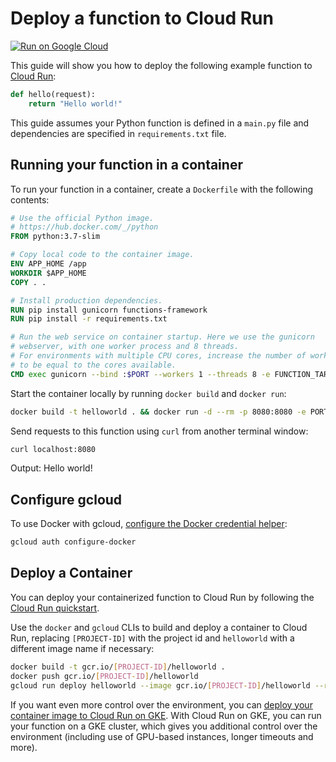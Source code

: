 # Deploy a function to Cloud Run

[![Run on Google Cloud](https://deploy.cloud.run/button.svg)](https://deploy.cloud.run)

This guide will show you how to deploy the following example function to [Cloud Run](https://cloud.google.com/run):

```python
def hello(request):
    return "Hello world!"
```

This guide assumes your Python function is defined in a `main.py` file and dependencies are specified in `requirements.txt` file.

## Running your function in a container

To run your function in a container, create a `Dockerfile` with the following contents:

<!-- start_doc:http_docker_file -->
```Dockerfile
# Use the official Python image.
# https://hub.docker.com/_/python
FROM python:3.7-slim

# Copy local code to the container image.
ENV APP_HOME /app
WORKDIR $APP_HOME
COPY . .

# Install production dependencies.
RUN pip install gunicorn functions-framework
RUN pip install -r requirements.txt

# Run the web service on container startup. Here we use the gunicorn
# webserver, with one worker process and 8 threads.
# For environments with multiple CPU cores, increase the number of workers
# to be equal to the cores available.
CMD exec gunicorn --bind :$PORT --workers 1 --threads 8 -e FUNCTION_TARGET=hello functions_framework:app
```

Start the container locally by running `docker build` and `docker run`:

<!-- start_doc:http_docker_run -->
```sh
docker build -t helloworld . && docker run -d --rm -p 8080:8080 -e PORT=8080 helloworld
```

Send requests to this function using `curl` from another terminal window:

<!-- start_doc:http_curl -->
```sh
curl localhost:8080
```

Output: Hello world!


## Configure gcloud

To use Docker with gcloud, [configure the Docker credential helper](https://cloud.google.com/container-registry/docs/advanced-authentication):

```sh
gcloud auth configure-docker
```

## Deploy a Container

You can deploy your containerized function to Cloud Run by following the [Cloud Run quickstart](https://cloud.google.com/run/docs/quickstarts/build-and-deploy).

Use the `docker` and `gcloud` CLIs to build and deploy a container to Cloud Run, replacing `[PROJECT-ID]` with the project id and `helloworld` with a different image name if necessary:

```sh
docker build -t gcr.io/[PROJECT-ID]/helloworld .
docker push gcr.io/[PROJECT-ID]/helloworld
gcloud run deploy helloworld --image gcr.io/[PROJECT-ID]/helloworld --region us-central1
```

If you want even more control over the environment, you can [deploy your container image to Cloud Run on GKE](https://cloud.google.com/run/docs/quickstarts/prebuilt-deploy-gke). With Cloud Run on GKE, you can run your function on a GKE cluster, which gives you additional control over the environment (including use of GPU-based instances, longer timeouts and more).
